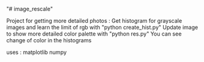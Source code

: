 "# image_rescale" 

Project for getting more detailed photos :
    Get histogram for grayscale images and learn the limit of rgb  with "python create_hist.py"
    Update image to show more detailed color palette with "python res.py"
        You can see change of color in the histograms

uses :
    matplotlib
    numpy